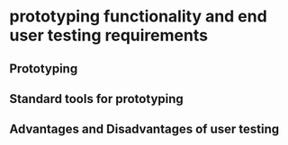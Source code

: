 # prototyping functionality and end user testing requirements
## Prototyping

## Standard tools for prototyping

## Advantages and Disadvantages of user testing
